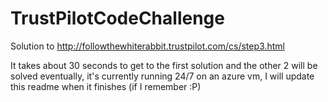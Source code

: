 # TrustPilotCodeChallenge
Solution to http://followthewhiterabbit.trustpilot.com/cs/step3.html

It takes about 30 seconds to get to the first solution and the other 2 will be solved eventually, it's currently running 24/7 on an azure vm, I will update this readme when it finishes (if I remember :P)
